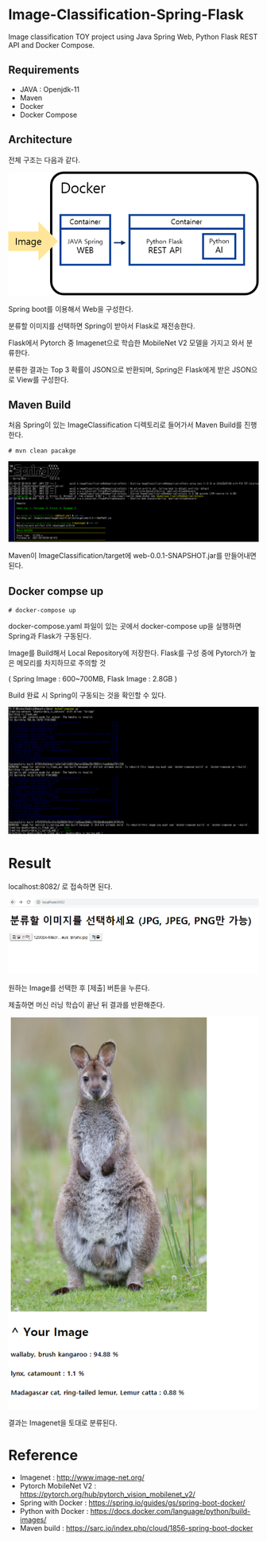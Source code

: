 # Image-Classification-Spring-Flask

 Image classification TOY project using Java Spring Web, Python Flask REST API and Docker Compose.
 
## Requirements

 - JAVA : Openjdk-11
 - Maven
 - Docker
 - Docker Compose

## Architecture

전체 구조는 다음과 같다.

![imageArch](https://github.com/kjo26619/Image-Classification-Spring-Flask/blob/main/img/toy_arch.png)

Spring boot를 이용해서 Web을 구성한다.

분류할 이미지를 선택하면 Spring이 받아서 Flask로 재전송한다.

Flask에서 Pytorch 중 Imagenet으로 학습한 MobileNet V2 모델을 가지고 와서 분류한다.

분류한 결과는 Top 3 확률이 JSON으로 반환되며, Spring은 Flask에게 받은 JSON으로 View를 구성한다.
 
## Maven Build
 
 처음 Spring이 있는 ImageClassification 디렉토리로 들어가서 Maven Build를 진행한다.
 
 ```
 # mvn clean pacakge
 ```
 
 ![image1](https://github.com/kjo26619/Image-Classification-Spring-Flask/blob/main/img/toy1.PNG)

 Maven이 ImageClassification/target에 web-0.0.1-SNAPSHOT.jar를 만들어내면 된다.

## Docker compse up

```
# docker-compose up
```

docker-compose.yaml 파일이 있는 곳에서 docker-compose up을 실행하면 Spring과 Flask가 구동된다.

Image를 Build해서 Local Repository에 저장한다. Flask를 구성 중에 Pytorch가 높은 메모리를 차지하므로 주의할 것

( Spring Image : 600~700MB, Flask Image : 2.8GB )

Build 완료 시 Spring이 구동되는 것을 확인할 수 있다.

![image2](https://github.com/kjo26619/Image-Classification-Spring-Flask/blob/main/img/toy2.PNG)

# Result

localhost:8082/ 로 접속하면 된다.

![image3](https://github.com/kjo26619/Image-Classification-Spring-Flask/blob/main/img/toy3.PNG)

원하는 Image를 선택한 후 [제출] 버튼을 누른다.

제출하면 머신 러닝 학습이 끝난 뒤 결과를 반환해준다.

![image4](https://github.com/kjo26619/Image-Classification-Spring-Flask/blob/main/img/toy4.PNG)

결과는 Imagenet을 토대로 분류된다.

# Reference

- Imagenet : http://www.image-net.org/
- Pytorch MobileNet V2 : https://pytorch.org/hub/pytorch_vision_mobilenet_v2/
- Spring with Docker : https://spring.io/guides/gs/spring-boot-docker/
- Python with Docker : https://docs.docker.com/language/python/build-images/
- Maven build : https://sarc.io/index.php/cloud/1856-spring-boot-docker
